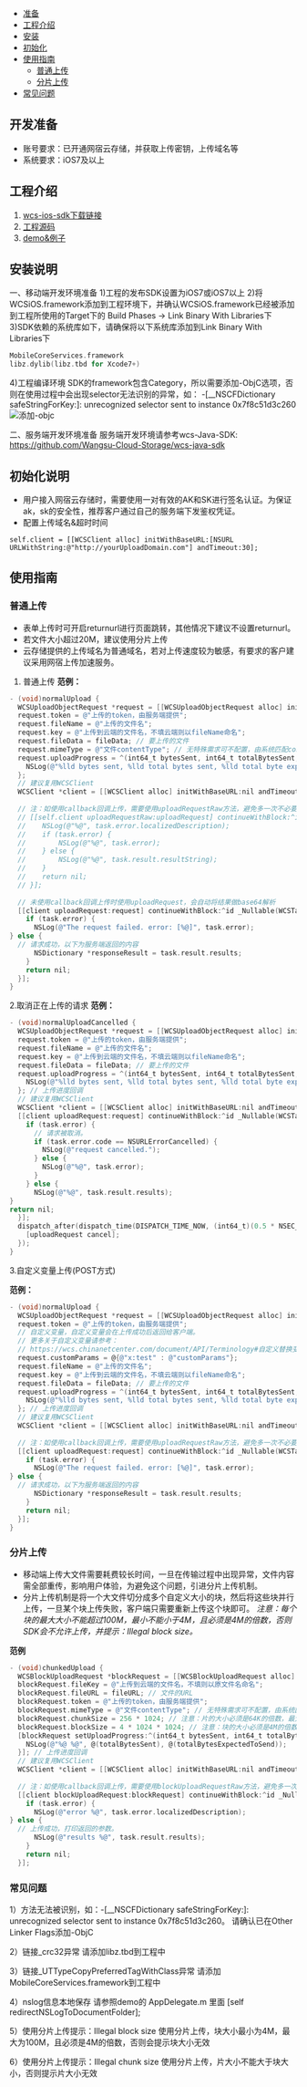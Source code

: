 - [准备](#开发准备)
- [工程介绍](#工程介绍)
- [安装](#安装说明)
- [初始化](#初始化说明)
- [使用指南](#使用指南)
  - [普通上传](#普通上传)
  - [分片上传](#分片上传)
- [常见问题](#常见问题)

## 开发准备
* 账号要求：已开通网宿云存储，并获取上传密钥，上传域名等
* 系统要求：iOS7及以上

## 工程介绍
1. [wcs-ios-sdk下载链接](http://wcsd.chinanetcenter.com/sdk/wcs-ios-sdk-2.2.5.zip)
2. [工程源码](https://github.com/Wangsu-Cloud-Storage/wcs-ios-sdk/tree/master/trunk)
3. [demo&例子](https://github.com/Wangsu-Cloud-Storage/wcs-ios-sdk/tree/master/tools/TestWCSiOS)

## 安装说明
一、移动端开发环境准备
1)工程的发布SDK设置为iOS7或iOS7以上
2)将WCSiOS.framework添加到工程环境下，并确认WCSiOS.framework已经被添加到工程所使用的Target下的 Build Phases -> Link Binary With Libraries下
3)SDK依赖的系统库如下，请确保将以下系统库添加到Link Binary With Libraries下

```objective-c
MobileCoreServices.framework
libz.dylib(libz.tbd for Xcode7+)
```

4)工程编译环境
SDK的framework包含Category，所以需要添加-ObjC选项，否则在使用过程中会出现selector无法识别的异常，如：
-[__NSCFDictionary safeStringForKey:]: unrecognized selector sent to instance 0x7f8c51d3c260
![添加-objc](https://wcs.chinanetcenter.com/indexNew/image/wcs/wcs-ios-sdk2.png)

二、服务端开发环境准备
服务端开发环境请参考wcs-Java-SDK: https://github.com/Wangsu-Cloud-Storage/wcs-java-sdk


## 初始化说明
* 用户接入网宿云存储时，需要使用一对有效的AK和SK进行签名认证。为保证ak，sk的安全性，推荐客户通过自己的服务端下发鉴权凭证。
* 配置上传域名&超时时间
```
self.client = [[WCSClient alloc] initWithBaseURL:[NSURL URLWithString:@"http://yourUploadDomain.com"] andTimeout:30];
```

## 使用指南

### 普通上传
* 表单上传时可开启returnurl进行页面跳转，其他情况下建议不设置returnurl。
* 若文件大小超过20M，建议使用分片上传
* 云存储提供的上传域名为普通域名，若对上传速度较为敏感，有要求的客户建议采用网宿上传加速服务。

1. 普通上传
**范例：**

```objective-c
- (void)normalUpload {
  WCSUploadObjectRequest *request = [[WCSUploadObjectRequest alloc] init];
  request.token = @"上传的token，由服务端提供";
  request.fileName = @"上传的文件名";
  request.key = @"上传到云端的文件名，不填云端则以fileName命名";
  request.fileData = fileData; // 要上传的文件
  request.mimeType = @"文件contentType"; // 无特殊需求可不配置，由系统匹配content-type
  request.uploadProgress = ^(int64_t bytesSent, int64_t totalBytesSent, int64_t totalBytesExpectedToSend) {
    NSLog(@"%lld bytes sent, %lld total bytes sent, %lld total byte exptected", bytesSent, totalBytesSent, totalBytesExpectedToSend);
  };
  // 建议复用WCSClient
  WCSClient *client = [[WCSClient alloc] initWithBaseURL:nil andTimeout:30];
  
  // 注：如使用callback回调上传，需要使用uploadRequestRaw方法，避免多一次不必要的base64解析导致异常
  // [[self.client uploadRequestRaw:uploadRequest] continueWithBlock:^id _Nullable(WCSTask<WCSUploadObjectStringResult *> * _Nonnull task) {
  //    NSLog(@"%@", task.error.localizedDescription);
  //    if (task.error) {
  //        NSLog(@"%@", task.error);
  //    } else {
  //        NSLog(@"%@", task.result.resultString);
  //    }
  //    return nil;
  // }];
  
  // 未使用callback回调上传时使用uploadRequest，会自动将结果做base64解析
  [[client uploadRequest:request] continueWithBlock:^id _Nullable(WCSTask<WCSUploadObjectResult *> * _Nonnull task) {
    if (task.error) {
      NSLog(@"The request failed. error: [%@]", task.error);
} else {
  // 请求成功，以下为服务端返回的内容
      NSDictionary *responseResult = task.result.results;
    }
    return nil;
  }];
}
```

2.取消正在上传的请求
**范例：**

```objective-c
- (void)normalUploadCancelled {
  WCSUploadObjectRequest *request = [[WCSUploadObjectRequest alloc] init];
  request.token = @"上传的token，由服务端提供";
  request.fileName = @"上传的文件名";
  request.key = @"上传到云端的文件名，不填云端则以fileName命名";
  request.fileData = fileData; // 要上传的文件
  request.uploadProgress = ^(int64_t bytesSent, int64_t totalBytesSent, int64_t totalBytesExpectedToSend) {
    NSLog(@"%lld bytes sent, %lld total bytes sent, %lld total byte exptected", bytesSent, totalBytesSent, totalBytesExpectedToSend);
  }; // 上传进度回调
  // 建议复用WCSClient
  WCSClient *client = [[WCSClient alloc] initWithBaseURL:nil andTimeout:30];
  [[client uploadRequest:request] continueWithBlock:^id _Nullable(WCSTask<WCSUploadObjectResult *> * _Nonnull task) {
    if (task.error) {
      // 请求被取消。
      if (task.error.code == NSURLErrorCancelled) {
        NSLog(@"request cancelled.");
      } else {
        NSLog(@"%@", task.error);
      }
    } else {
      NSLog(@"%@", task.result.results);
}
return nil;
  }];
  dispatch_after(dispatch_time(DISPATCH_TIME_NOW, (int64_t)(0.5 * NSEC_PER_SEC)),   dispatch_get_main_queue(), ^{
    [uploadRequest cancel];
  });
}
```

3.自定义变量上传(POST方式)

**范例：**

```objective-c
- (void)normalUpload {
  WCSUploadObjectRequest *request = [[WCSUploadObjectRequest alloc] init];
  request.token = @"上传的token，由服务端提供";
  // 自定义变量，自定义变量会在上传成功后返回给客户端。
  // 更多关于自定义变量请参考：
  // https://wcs.chinanetcenter.com/document/API/Terminology#自定义替换变量
  request.customParams = @{@"x:test" : @"customParams"};
  request.fileName = @"上传的文件名";
  request.key = @"上传到云端的文件名，不填云端则以fileName命名";
  request.fileData = fileData; // 要上传的文件
  request.uploadProgress = ^(int64_t bytesSent, int64_t totalBytesSent, int64_t totalBytesExpectedToSend) {
    NSLog(@"%lld bytes sent, %lld total bytes sent, %lld total byte exptected", bytesSent, totalBytesSent, totalBytesExpectedToSend);
  }; // 上传进度回调
  // 建议复用WCSClient
  WCSClient *client = [[WCSClient alloc] initWithBaseURL:nil andTimeout:30];
  
  // 注：如使用callback回调上传，需要使用uploadRequestRaw方法，避免多一次不必要的base64解析导致异常
  [[client uploadRequest:request] continueWithBlock:^id _Nullable(WCSTask<WCSUploadObjectResult *> * _Nonnull task) {
    if (task.error) {
      NSLog(@"The request failed. error: [%@]", task.error);
} else {
  // 请求成功，以下为服务端返回的内容
      NSDictionary *responseResult = task.result.results;
    }
    return nil;
  }];
}
```

### 分片上传
* 移动端上传大文件需要耗费较长时间，一旦在传输过程中出现异常，文件内容需全部重传，影响用户体验，为避免这个问题，引进分片上传机制。
* 分片上传机制是将一个大文件切分成多个自定义大小的块，然后将这些块并行上传，一旦某个块上传失败，客户端只需要重新上传这个块即可。
*注意：每个块的最大大小不能超过100M，最小不能小于4M，且必须是4M的倍数，否则SDK会不允许上传，并提示：Illegal block size。*

**范例**

```objective-c
- (void)chunkedUpload {
  WCSBlockUploadRequest *blockRequest = [[WCSBlockUploadRequest alloc] init];
  blockRequest.fileKey = @"上传到云端的文件名，不填则以原文件名命名";
  blockRequest.fileURL = fileURL; // 文件的URL
  blockRequest.token = @"上传的token，由服务端提供";
  blockRequest.mimeType = @"文件contentType"; // 无特殊需求可不配置，由系统匹配content-type
  blockRequest.chunkSize = 256 * 1024; // 注意：片的大小必须是64K的倍数，最大不能超过块的大小。
  blockRequest.blockSize = 4 * 1024 * 1024; // 注意：块的大小必须是4M的倍数，最大不能超过100M
  [blockRequest setUploadProgress:^(int64_t bytesSent, int64_t totalBytesSent, int64_t totalBytesExpectedToSend) {
    NSLog(@"%@ %@", @(totalBytesSent), @(totalBytesExpectedToSend));
  }]; // 上传进度回调
  // 建议复用WCSClient
  WCSClient *client = [[WCSClient alloc] initWithBaseURL:nil andTimeout:30];
  
  // 注：如使用callback回调上传，需要使用blockUploadRequestRaw方法，避免多一次不必要的base64解析导致异常
  [[client blockUploadRequest:blockRequest] continueWithBlock:^id _Nullable(WCSTask<WCSBlockUploadResult *> * _Nonnull task) {
    if (task.error) {
      NSLog(@"error %@", task.error.localizedDescription);
} else {
  // 上传成功，打印返回的参数。
      NSLog(@"results %@", task.result.results);
    }
    return nil;
  }];
```

### 常见问题
1）方法无法被识别，如：-[__NSCFDictionary safeStringForKey:]: unrecognized selector sent to instance 0x7f8c51d3c260。
请确认已在Other Linker Flags添加-ObjC

2）链接_crc32异常
请添加libz.tbd到工程中

3）链接_UTTypeCopyPreferredTagWithClass异常
请添加MobileCoreServices.framework到工程中

4）nslog信息本地保存
请参照demo的 AppDelegate.m 里面 [self redirectNSLogToDocumentFolder];

5）使用分片上传提示：Illegal block size
使用分片上传，块大小最小为4M，最大为100M，且必须是4M的倍数，否则会提示块大小无效

6）使用分片上传提示：Illegal chunk size
使用分片上传，片大小不能大于块大小，否则提示片大小无效
